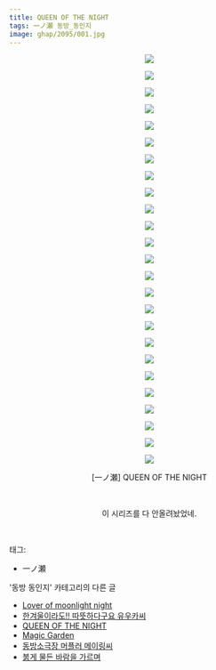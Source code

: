 ```yaml
---
title: QUEEN OF THE NIGHT
tags: 一ノ瀬 동방_동인지
image: ghap/2095/001.jpg
---
```

<div class="article">
<p style="text-align: center; clear: none; float: none;"><img src="{{ site.nasurl }}/ghap/2095/001.jpg"/></p>
<p style="text-align: center; clear: none; float: none;"><img src="{{ site.nasurl }}/ghap/2095/002.jpg"/></p>
<p style="text-align: center; clear: none; float: none;"><img src="{{ site.nasurl }}/ghap/2095/003.jpg"/></p>
<p style="text-align: center; clear: none; float: none;"><img src="{{ site.nasurl }}/ghap/2095/004.jpg"/></p>
<p style="text-align: center; clear: none; float: none;"><img src="{{ site.nasurl }}/ghap/2095/005.jpg"/></p>
<p style="text-align: center; clear: none; float: none;"><img src="{{ site.nasurl }}/ghap/2095/006.jpg"/></p>
<p style="text-align: center; clear: none; float: none;"><img src="{{ site.nasurl }}/ghap/2095/007.jpg"/></p>
<p style="text-align: center; clear: none; float: none;"><img src="{{ site.nasurl }}/ghap/2095/008.jpg"/></p>
<p style="text-align: center; clear: none; float: none;"><img src="{{ site.nasurl }}/ghap/2095/009.jpg"/></p>
<p style="text-align: center; clear: none; float: none;"><img src="{{ site.nasurl }}/ghap/2095/010.jpg"/></p>
<p style="text-align: center; clear: none; float: none;"><img src="{{ site.nasurl }}/ghap/2095/011.jpg"/></p>
<p style="text-align: center; clear: none; float: none;"><img src="{{ site.nasurl }}/ghap/2095/012.jpg"/></p>
<p style="text-align: center; clear: none; float: none;"><img src="{{ site.nasurl }}/ghap/2095/013.jpg"/></p>
<p style="text-align: center; clear: none; float: none;"><img src="{{ site.nasurl }}/ghap/2095/014.jpg"/></p>
<p style="text-align: center; clear: none; float: none;"><img src="{{ site.nasurl }}/ghap/2095/015.jpg"/></p>
<p style="text-align: center; clear: none; float: none;"><img src="{{ site.nasurl }}/ghap/2095/016.jpg"/></p>
<p style="text-align: center; clear: none; float: none;"><img src="{{ site.nasurl }}/ghap/2095/017.jpg"/></p>
<p style="text-align: center; clear: none; float: none;"><img src="{{ site.nasurl }}/ghap/2095/018.jpg"/></p>
<p style="text-align: center; clear: none; float: none;"><img src="{{ site.nasurl }}/ghap/2095/019.jpg"/></p>
<p style="text-align: center; clear: none; float: none;"><img src="{{ site.nasurl }}/ghap/2095/020.jpg"/></p>
<p style="text-align: center; clear: none; float: none;"><img src="{{ site.nasurl }}/ghap/2095/021.jpg"/></p>
<p style="text-align: center; clear: none; float: none;"><img src="{{ site.nasurl }}/ghap/2095/022.jpg"/></p>
<p style="text-align: center; clear: none; float: none;"><img src="{{ site.nasurl }}/ghap/2095/023.jpg"/></p>
<p style="text-align: center; clear: none; float: none;"><img src="{{ site.nasurl }}/ghap/2095/024.jpg"/></p>
<p style="text-align: center; clear: none; float: none;"><img src="{{ site.nasurl }}/ghap/2095/025.jpg"/></p>
<p style="text-align: center; clear: none; float: none;">[一ノ瀬] QUEEN OF THE NIGHT</p>
<p style="text-align: center; clear: none; float: none;"><br/></p>
<p style="text-align: center; clear: none; float: none;">이 시리즈를 다 안올려놨었네.</p>
<p><br/></p>
</div><div class="tagTrail">
<p>태그: </p>
<ul>
<li>一ノ瀬</li>
</ul>
</div><div class="another">
<p>'동방 동인지' 카테고리의 다른 글</p>
<ul>
<li><a href="/2016-09-10-ghap_2097">Lover of moonlight night</a></li>
<li><a href="/2016-09-10-ghap_2096">한겨울이라도!! 따뜻하다구요 유우카씨</a></li>
<li><a href="/2016-09-10-ghap_2095">QUEEN OF THE NIGHT</a></li>
<li><a href="/2016-09-10-ghap_2094">Magic Garden</a></li>
<li><a href="/2016-09-10-ghap_2093">동방소극장 머플러 메이링씨</a></li>
<li><a href="/2016-09-10-ghap_2091">붉게 물든 바람을 가르며</a></li>
</ul>
</div><div class="cb_module cb_fluid">
<div class="cb_wrt cb_profile">
</div><!-- commentList close -->
</div>